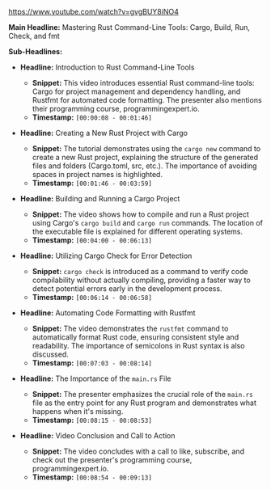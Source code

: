 
https://www.youtube.com/watch?v=gvgBUY8iNO4

**Main Headline:** Mastering Rust Command-Line Tools: Cargo, Build, Run, Check, and fmt

**Sub-Headlines:**

* **Headline:** Introduction to Rust Command-Line Tools
    * **Snippet:** This video introduces essential Rust command-line tools: Cargo for project management and dependency handling, and Rustfmt for automated code formatting.  The presenter also mentions their programming course, programmingexpert.io.
    * **Timestamp:** `[00:00:08 - 00:01:46]`

* **Headline:**  Creating a New Rust Project with Cargo
    * **Snippet:** The tutorial demonstrates using the `cargo new` command to create a new Rust project, explaining the structure of the generated files and folders (Cargo.toml, src, etc.).  The importance of avoiding spaces in project names is highlighted.
    * **Timestamp:** `[00:01:46 - 00:03:59]`

* **Headline:** Building and Running a Cargo Project
    * **Snippet:**  The video shows how to compile and run a Rust project using Cargo's `cargo build` and `cargo run` commands.  The location of the executable file is explained for different operating systems.
    * **Timestamp:** `[00:04:00 - 00:06:13]`

* **Headline:**  Utilizing Cargo Check for Error Detection
    * **Snippet:**  `cargo check` is introduced as a command to verify code compilability without actually compiling, providing a faster way to detect potential errors early in the development process.
    * **Timestamp:** `[00:06:14 - 00:06:58]`

* **Headline:** Automating Code Formatting with Rustfmt
    * **Snippet:** The video demonstrates the `rustfmt` command to automatically format Rust code, ensuring consistent style and readability. The importance of semicolons in Rust syntax is also discussed.
    * **Timestamp:** `[00:07:03 - 00:08:14]`

* **Headline:**  The Importance of the `main.rs` File
    * **Snippet:**  The presenter emphasizes the crucial role of the `main.rs` file as the entry point for any Rust program and demonstrates what happens when it's missing.
    * **Timestamp:** `[00:08:15 - 00:08:53]`

* **Headline:** Video Conclusion and Call to Action
    * **Snippet:** The video concludes with a call to like, subscribe, and check out the presenter's programming course, programmingexpert.io.
    * **Timestamp:** `[00:08:54 - 00:09:13]`

